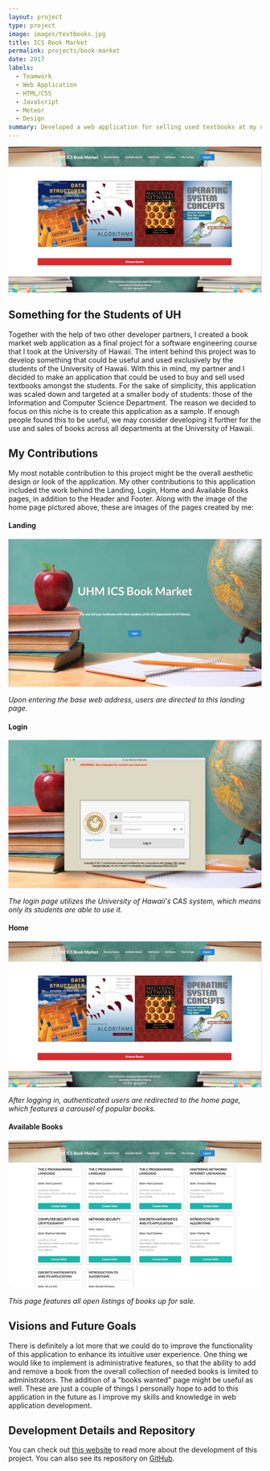 ```yaml
---
layout: project
type: project
image: images/textbooks.jpg
title: ICS Book Market
permalink: projects/book-market
date: 2017
labels:
  - Teamwork
  - Web Application
  - HTML/CSS
  - JavaScript
  - Meteor
  - Design
summary: Developed a web application for selling used textbooks at my university.
---
```




<img class="ui image" src="../images/home.png">


## Something for the Students of UH

Together with the help of two other developer partners, I created a book market web application as a final project for a software engineering course that I took at the University of Hawaii.  The intent behind this project was to develop something that could be useful and used exclusively by the students of the University of Hawaii.  With this in mind, my partner and I decided to make an application that could be used to buy and sell used textbooks amongst the students.  For the sake of simplicity, this application was scaled down and targeted at a smaller body of students: those of the Information and Computer Science Department.  The reason we decided to focus on this niche is to create this application as a sample.  If enough people found this to be useful, we may consider developing it further for the use and sales of books across all departments at the University of Hawaii.  


## My Contributions

My most notable contribution to this project might be the overall aesthetic design or look of the application. My other contributions to this application included the work behind the Landing, Login, Home and Available Books pages, in addition to the Header and Footer. Along with the image of the home page pictured above, these are images of the pages created by me:

#### Landing
<img class="ui image" src="../images/landing.png">

*Upon entering the base web address, users are directed to this landing page.*

#### Login
<img class="ui image" src="../images/login.png">

*The login page utilizes the University of Hawaii's CAS system, which means only its students are able to use it.*

#### Home
<img class="ui image" src="../images/home.png">

*After logging in, authenticated users are redirected to the home page, which features a carousel of popular books.*

#### Available Books
<img class="ui image" src="../images/available.png">

*This page features all open listings of books up for sale.*


## Visions and Future Goals

There is definitely a lot more that we could do to improve the functionality of this application to enhance its intuitive user experience.  One thing we would like to implement is administrative features, so that the ability to add and remove a book from the overall collection of needed books is limited to administrators.  The addition of a "books wanted" page might be useful as well.  These are just a couple of things I personally hope to add to this application in the future as I improve my skills and knowledge in web application development.


## Development Details and Repository

You can check out [this website](https://icsbookmarket.github.io) to read more about the development of this project.  You can also see its repository on [GitHub](https://github.com/icsbookmarket/icsbookmarket).



##

